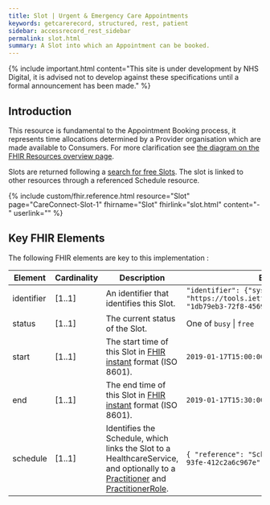 ```yaml
---
title: Slot | Urgent & Emergency Care Appointments
keywords: getcarerecord, structured, rest, patient
sidebar: accessrecord_rest_sidebar
permalink: slot.html
summary: A Slot into which an Appointment can be booked.
---
```


{% include important.html content="This site is under development by NHS Digital, it is advised not to develop against these specifications until a formal announcement has been made." %}

## Introduction ##
This resource is fundamental to the Appointment Booking process, it represents time allocations determined by a Provider organisation which are made available to Consumers. For more clarification see <a href='resources_overview.html#urgent--emergency-care-appointments-apis'>the diagram on the FHIR Resources overview page</a>.

Slots are returned following a <a href='search_free_slots.html'>search for free Slots</a>. The slot is linked to other resources through a referenced Schedule resource.

{% include custom/fhir.reference.html resource="Slot" page="CareConnect-Slot-1" fhirname="Slot" fhirlink="slot.html" content="-" userlink="" %}

## Key FHIR Elements ##

The following FHIR elements are key to this implementation :

| Element | Cardinality | Description | Example(s) |
| --- | --- | --- | --- |
| identifier | [1..1] | An identifier that identifies this Slot. | `"identifier": {"system": "https://tools.ietf.org/html/rfc4122","value": "1db79eb3-72f8-4569-a8dc-af8759797e0f"},` |
| status | [1..1] | The current status of the Slot. | One of `busy` \| `free` |
| start | [1..1] | The start time of this Slot in <a href='http://hl7.org/fhir/STU3/datatypes.html#instant'>FHIR instant</a> format (ISO 8601). | `2019-01-17T15:00:00.000Z` |
| end | [1..1] | The end time of this Slot in <a href='http://hl7.org/fhir/STU3/datatypes.html#instant'>FHIR instant</a> format (ISO 8601). | `2019-01-17T15:30:00.000Z` |
| schedule | [1..1] | Identifies the Schedule, which links the Slot to a HealthcareService, and optionally to a <a href='practitioner.html'>Practitioner</a> and <a href='practitioner_role.html'>PractitionerRole</a>. | `{ "reference": "Schedule/0dbff4a3-fa40-4f9f-93fe-412c2a6c967e" }` |
